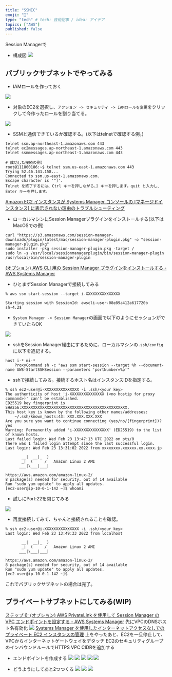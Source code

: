 ```yaml
---
title: "SSMEC"
emoji: "🎉"
type: "tech" # tech: 技術記事 / idea: アイデア
topics: ["AWS"]
published: false
---
```


Session Managerで
- 構成図
![](https://storage.googleapis.com/zenn-user-upload/5613227ca453-20220223.png)

## パブリックサブネットでやってみる

- IAMロールを作っておく

![](https://storage.googleapis.com/zenn-user-upload/1a7af9a4f2c3-20220227.png)

- 対象のEC2を選択し、`アクション -> セキュリティ -> IAMロールを変更`をクリックして今作ったロールを割り当てる。

![](https://storage.googleapis.com/zenn-user-upload/1adf0bad1b0e-20220227.png)

- SSMと通信できているか確認する。(以下はtelnetで確認する例。)

```bash:EC2上のターミナル
telnet ssm.ap-northeast-1.amazonaws.com 443
telnet ec2messages.ap-northeast-1.amazonaws.com 443
telnet ssmmessages.ap-northeast-1.amazonaws.com 443

# 成功した接続の例)
root@111800186:~$ telnet ssm.us-east-1.amazonaws.com 443
Trying 52.46.141.158...
Connected to ssm.us-east-1.amazonaws.com.
Escape character is '^]'.
Telnet を終了するには、Ctrl キーを押しながら、] キーを押します。quit と入力し、Enter キーを押します。
```
[Amazon EC2 インスタンスが Systems Manager コンソールの [マネージドインスタンス] に表示されない理由のトラブルシューティング](https://aws.amazon.com/jp/premiumsupport/knowledge-center/systems-manager-ec2-instance-not-appear/)


- ローカルマシンにSession Managerプラグインをインストールする(以下はMacOSでの例)
```
curl "https://s3.amazonaws.com/session-manager-downloads/plugin/latest/mac/session-manager-plugin.pkg" -o "session-manager-plugin.pkg"
sudo installer -pkg session-manager-plugin.pkg -target /
sudo ln -s /usr/local/sessionmanagerplugin/bin/session-manager-plugin /usr/local/bin/session-manager-plugin
```
[(オプション) AWS CLI 用の Session Manager プラグインをインストールする - AWS Systems Manager](https://docs.aws.amazon.com/ja_jp/systems-manager/latest/userguide/session-manager-working-with-install-plugin.html#install-plugin-macos)

- ひとまずSession Managerで接続してみる

```
% aws ssm start-session --target i-XXXXXXXXXXXXXXX

Starting session with SessionId: awscli-user-08e89a412a617720b
sh-4.2$
```

- `System Manager -> Session Manager`の画面で以下のようにセッションができていたらOK

![](https://storage.googleapis.com/zenn-user-upload/26a099c50437-20220227.png)

- sshをSession Manager経由にするために、ローカルマシンの`.ssh/config`に以下を追記する。
```ini:
host i-* mi-*
    ProxyCommand sh -c "aws ssm start-session --target %h --document-name AWS-StartSSHSession --parameters 'portNumber=%p'"
```

- sshで接続してみる。接続するホスト名はインスタンスIDを指定する。

```shell:
% ssh ec2-user@i-XXXXXXXXXXXXXXX -i .ssh/<your key>
The authenticity of host 'i-XXXXXXXXXXXXXXX (<no hostip for proxy command>)' can't be established.
ED25519 key fingerprint is SHA256:XXXXXXXXXXXXXXXXXXXXXXXXXXXXXXXXXXXXXXXXXXXXXX.
This host key is known by the following other names/addresses:
    ~/.ssh/known_hosts:43: XXX.XXX.XXX.XXX
Are you sure you want to continue connecting (yes/no/[fingerprint])? yes
Warning: Permanently added 'i-XXXXXXXXXXXXXXX' (ED25519) to the list of known hosts.
Last failed login: Wed Feb 23 13:47:13 UTC 2022 on pts/0
There was 1 failed login attempt since the last successful login.
Last login: Wed Feb 23 13:31:02 2022 from xxxxxxxx.xxxxxx.xx.xxxx.jp

       __|  __|_  )
       _|  (     /   Amazon Linux 2 AMI
      ___|\___|___|

https://aws.amazon.com/amazon-linux-2/
8 package(s) needed for security, out of 14 available
Run "sudo yum update" to apply all updates.
[ec2-user@ip-10-0-1-142 ~]$ whoami
```

- 試しにPort:22を閉じてみる

![](https://storage.googleapis.com/zenn-user-upload/6c547fbe6187-20220227.png)

- 再度接続してみて、ちゃんと接続されることを確認。

```
% ssh ec2-user@i-XXXXXXXXXXXXXXX -i .ssh/<your key>
Last login: Wed Feb 23 13:49:33 2022 from localhost

       __|  __|_  )
       _|  (     /   Amazon Linux 2 AMI
      ___|\___|___|

https://aws.amazon.com/amazon-linux-2/
8 package(s) needed for security, out of 14 available
Run "sudo yum update" to apply all updates.
[ec2-user@ip-10-0-1-142 ~]$
```

これでパブリックサブネットの場合は完了。

## プライベートサブネットにしてみる(WIP)
[ステップ 6: (オプション) AWS PrivateLink を使用して Session Manager の VPC エンドポイントを設定する - AWS Systems Manager](https://docs.aws.amazon.com/ja_jp/systems-manager/latest/userguide/session-manager-getting-started-privatelink.html)
先にVPCのDNSホスト名有効化
![](https://storage.googleapis.com/zenn-user-upload/25f65624d47b-20220227.png)
[Systems Manager を使用したインターネットアクセスなしでのプライベート EC2 インスタンスの管理](https://aws.amazon.com/jp/premiumsupport/knowledge-center/ec2-systems-manager-vpc-endpoints/)
上をやったあと、EC2を一旦停止して、VPCからインターネットゲートウェイをデタッチ
EC2のセキュリティグループのインバウンドルールでHTTPS VPC CIDRを追加する

- エンドポイントを作成する
![](https://storage.googleapis.com/zenn-user-upload/9d1bfbce6c1b-20220227.png)
![](https://storage.googleapis.com/zenn-user-upload/f496b8a24a40-20220227.png)
![](https://storage.googleapis.com/zenn-user-upload/dd10ecb557d2-20220227.png)
![](https://storage.googleapis.com/zenn-user-upload/61c1e507a5b8-20220227.png)
![](https://storage.googleapis.com/zenn-user-upload/915ed53fe21a-20220227.png)


- どうようにしてあと2つつくる
![](https://storage.googleapis.com/zenn-user-upload/3ed1583dd1fb-20220227.png)
![](https://storage.googleapis.com/zenn-user-upload/3cbdcf247830-20220227.png)
![](https://storage.googleapis.com/zenn-user-upload/3a98c4517edd-20220227.png)